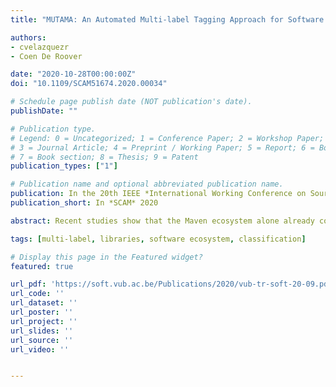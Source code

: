 ```yaml
---
title: "MUTAMA: An Automated Multi-label Tagging Approach for Software Libraries on Maven"

authors:
- cvelazquezr
- Coen De Roover

date: "2020-10-28T00:00:00Z"
doi: "10.1109/SCAM51674.2020.00034"

# Schedule page publish date (NOT publication's date).
publishDate: ""

# Publication type.
# Legend: 0 = Uncategorized; 1 = Conference Paper; 2 = Workshop Paper;
# 3 = Journal Article; 4 = Preprint / Working Paper; 5 = Report; 6 = Book; 
# 7 = Book section; 8 = Thesis; 9 = Patent
publication_types: ["1"]

# Publication name and optional abbreviated publication name.
publication: In the 20th IEEE *International Working Conference on Source Code Analysis and Manipulation*, SCAM 2020, Adelaide, Australia
publication_short: In *SCAM* 2020

abstract: Recent studies show that the Maven ecosystem alone already contains over 2 million library artefacts including their source code, byte code, and documentation. To help developers cope with this information, several websites overlay configurable views on the ecosystem. For instance, views in which similar libraries are grouped into categories or views showing all libraries that have been tagged with tags corresponding to coarse-grained library features. The MVNRepository overlay website offers both category-based and tag-based views. Unfortunately, several libraries have not been categorised or are missing relevant tags. Some initial approaches to the automated categorisation of Maven libraries have already been proposed. However, no such approach exists for the problem of tagging of libraries in a multi-label setting. This paper proposes MUTAMA, a multi-label classification approach to the Maven library tagging problem based on information extracted from the byte code of each library. We analysed 4 088 randomly selected libraries from the Maven software ecosystem. MUTAMA trains and deploys five multi-label classifiers using feature vectors obtained from class and method names of the tagged libraries. Our results indicate that classifiers based on ensemble methods achieve the best performances. Finally, we propose directions to follow in this area.

tags: [multi-label, libraries, software ecosystem, classification]

# Display this page in the Featured widget?
featured: true

url_pdf: 'https://soft.vub.ac.be/Publications/2020/vub-tr-soft-20-09.pdf'
url_code: ''
url_dataset: ''
url_poster: ''
url_project: ''
url_slides: ''
url_source: ''
url_video: ''


---
```

